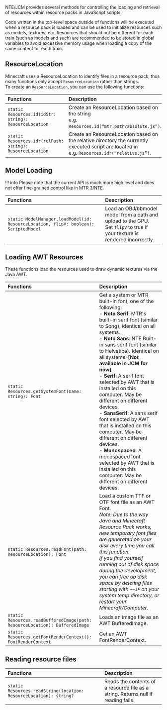 NTE/JCM provides several methods for controlling the loading and retrieval of resources within resource packs in JavaScript scripts.

Code written in the top-level space outside of functions will be executed when a resource pack is loaded and can be used to initialize resources such as models, textures, etc. Resources that should not be different for each train (such as models and such) are recommended to be stored in global variables to avoid excessive memory usage when loading a copy of the same content for each train.

## ResourceLocation
Minecraft uses a ResourceLocation to identify files in a resource pack, thus many functions only accept `ResourceLocation` rather than strings.  
To create an `ResourceLocation`, you can use the following functions:

|Functions|Description|
|:--------|:----------|
|`static Resources.id(idStr: string): ResourceLocation`|Create an ResourceLocation based on the string<br>e.g. `Resources.id(“mtr:path/absolute.js”)`.|
|`static Resources.idr(relPath: string): ResourceLocation`|Create an ResourceLocation based on the relative directory the currently executed script are located in<br>e.g. `Resources.idr(“relative.js”)`.|

## Model Loading
!!! info
    Please note that the current API is much more high level and does not offer fine-grained control like in MTR 3/NTE.

|Functions|Description|
|:--------|:----------|
|`static ModelManager.loadModel(id: ResourceLocation, flipV: boolean): ScriptedModel`|Load an OBJ/bbmodel model from a path and upload to the GPU.<br>Set `flipV` to true if your texture is rendered incorrectly.|

## Loading AWT Resources
These functions load the resources used to draw dynamic textures via the Java AWT.

|Functions|Description|
|:--------|:----------|
|`static Resources.getSystemFont(name: string): Font`|Get a system or MTR built-in font, one of the following:<br>- **Noto Serif**: MTR's built-in serif font (similar to Song), identical on all systems.<br>- **Noto Sans**: NTE Built-in sans serif font (similar to Helvetica). Identical on all systems. **[Not available in JCM for now]**<br>- **Serif**: A serif font selected by AWT that is installed on this computer. May be different on different devices.<br>- **SansSerif**: A sans serif font selected by AWT that is installed on this computer. May be different on different devices.<br>- **Monospaced**: A monospaced font selected by AWT that is installed on this computer. May be different on different devices.|
|`static Resources.readFont(path: ResourceLocation): Font`|Load a custom TTF or OTF font file as an AWT Font.<br> *Note: Due to the way Java and Minecraft Resource Pack works, new temporary font files are generated on your disk every time you call this function.<br>If you find yourself running out of disk space during the development, you can free up disk space by deleting files starting with `+~JF` on your system temp directory, or restart your Minecraft/Computer.*|
|`static Resources.readBufferedImage(path: ResourceLocation): BufferedImage`|Loads an image file as an AWT BufferedImage.|
|`static Resources.getFontRenderContext(): FontRenderContext`|Get an AWT FontRenderContext.|

## Reading resource files
|Functions|Description|
|:--------|:----------|
|`static Resources.readString(location: ResourceLocation): string?`|Reads the contents of a resource file as a string. Returns null if reading fails.|
